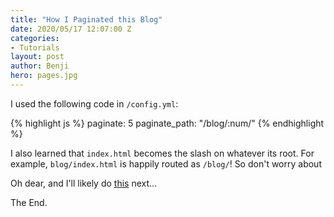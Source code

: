 ```yaml
---
title: "How I Paginated this Blog"
date: 2020/05/17 12:07:00 Z
categories:
- Tutorials
layout: post
author: Benji
hero: pages.jpg
---
```


I used the following code in `/config.yml`:

{% highlight js %}
paginate: 5
paginate_path: "/blog/:num/"
{% endhighlight %}


I also learned that `index.html` becomes the slash on whatever its root. For example, `blog/index.html` is happily routed as `/blog/`! So don't worry about 

Oh dear, and I'll likely do [this](https://eduardoboucas.com/blog/2014/11/05/adding-ajax-pagination-to-jekyll.html) next...

The End.